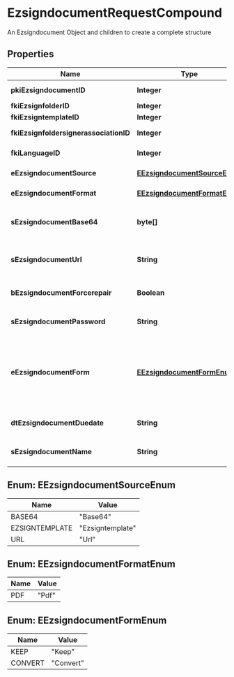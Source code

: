 

# EzsigndocumentRequestCompound

An Ezsigndocument Object and children to create a complete structure

## Properties

| Name | Type | Description | Notes |
|------------ | ------------- | ------------- | -------------|
|**pkiEzsigndocumentID** | **Integer** | The unique ID of the Ezsigndocument |  [optional] |
|**fkiEzsignfolderID** | **Integer** | The unique ID of the Ezsignfolder |  |
|**fkiEzsigntemplateID** | **Integer** | The unique ID of the Ezsigntemplate |  [optional] |
|**fkiEzsignfoldersignerassociationID** | **Integer** | The unique ID of the Ezsignfoldersignerassociation |  [optional] |
|**fkiLanguageID** | **Integer** | The unique ID of the Language.  Valid values:  |Value|Description| |-|-| |1|French| |2|English| |  |
|**eEzsigndocumentSource** | [**EEzsigndocumentSourceEnum**](#EEzsigndocumentSourceEnum) | Indicates where to look for the document binary content. |  |
|**eEzsigndocumentFormat** | [**EEzsigndocumentFormatEnum**](#EEzsigndocumentFormatEnum) | Indicates the format of the document. |  [optional] |
|**sEzsigndocumentBase64** | **byte[]** | The Base64 encoded binary content of the document.  This field is Required when eEzsigndocumentSource &#x3D; Base64. |  [optional] |
|**sEzsigndocumentUrl** | **String** | The url where the document content resides.  This field is Required when eEzsigndocumentSource &#x3D; Url. |  [optional] |
|**bEzsigndocumentForcerepair** | **Boolean** | Try to repair the document or flatten it if it cannot be used for electronic signature.  |  [optional] |
|**sEzsigndocumentPassword** | **String** | If the source document is password protected, the password to open/modify it. |  [optional] |
|**eEzsigndocumentForm** | [**EEzsigndocumentFormEnum**](#EEzsigndocumentFormEnum) | If the document contains an existing PDF form this property must be set.  **Keep** leaves the form as-is in the document.  **Convert** removes the form and convert all the existing fields to Ezsignformfieldgroups and assign them to the specified **fkiEzsignfoldersignerassociationID** |  [optional] |
|**dtEzsigndocumentDuedate** | **String** | The maximum date and time at which the Ezsigndocument can be signed. |  |
|**sEzsigndocumentName** | **String** | The name of the document that will be presented to Ezsignfoldersignerassociations |  |



## Enum: EEzsigndocumentSourceEnum

| Name | Value |
|---- | -----|
| BASE64 | &quot;Base64&quot; |
| EZSIGNTEMPLATE | &quot;Ezsigntemplate&quot; |
| URL | &quot;Url&quot; |



## Enum: EEzsigndocumentFormatEnum

| Name | Value |
|---- | -----|
| PDF | &quot;Pdf&quot; |



## Enum: EEzsigndocumentFormEnum

| Name | Value |
|---- | -----|
| KEEP | &quot;Keep&quot; |
| CONVERT | &quot;Convert&quot; |



